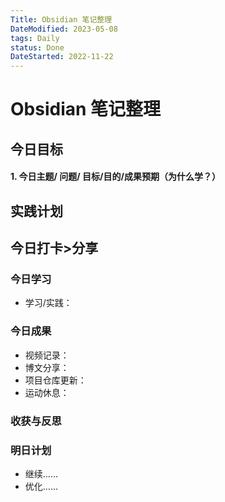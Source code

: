 ```yaml
---
Title: Obsidian 笔记整理
DateModified: 2023-05-08
tags: Daily
status: Done
DateStarted: 2022-11-22
---
```


# Obsidian 笔记整理

## 今日目标

#### 1. 今日主题/ 问题/ 目标/目的/成果预期（**为什么学**？）

## 实践计划

## 今日打卡>分享

### 今日学习

- 学习/实践：

### 今日成果

- 视频记录：
- 博文分享：
- 项目仓库更新：
- 运动休息：

### 收获与反思

### 明日计划

- 继续……
- 优化……
